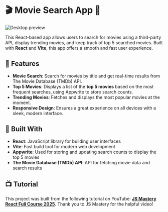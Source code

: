 # 🎬 **Movie Search App** 🎥

![Desktop preview](./moonflix-preview.png)

This React-based app allows users to search for movies using a third-party API, display trending movies, and keep track of top 5 searched movies. Built with **React** and **Vite**, this app offers a smooth and fast user experience.

## 🌟 **Features**

- **Movie Search**: Search for movies by title and get real-time results from The Movie Database (TMDb) API.  
- **Top 5 Movies**: Displays a list of the **top 5 movies** based on the most frequent searches, using Appwrite to store search counts.
- **Trending Movies**: Fetches and displays the most popular movies at the moment.
- **Responsive Design**: Ensures a great experience on all devices with a sleek, modern interface.

## 🚀 **Built With**

- **React**: JavaScript library for building user interfaces
- **Vite**: Fast build tool for modern web development
- **Appwrite**: Used for storing and updating search counts to display the top 5 movies
- **The Movie Database (TMDb) API**: API for fetching movie data and search results

## 📺 Tutorial
This project was built from the following tutorial on YouTube: **[JS Mastery React Full Course 2025](https://www.youtube.com/watch?v=dCLhUialKPQ&ab_channel=JavaScriptMastery)**. Thank you to JS Mastery for the helpful video!